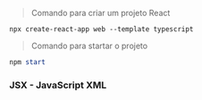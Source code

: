 > Comando para criar um projeto React  
```PS1
npx create-react-app web --template typescript
```

> Comando para startar o projeto
```ps1
npm start
```

### JSX - JavaScript XML